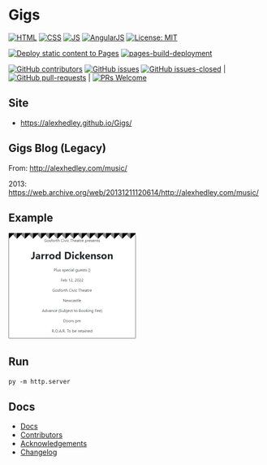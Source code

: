 # Gigs

[![HTML](https://img.shields.io/badge/HTML-E34F26?style=for-the-badge&logo=html5&logoColor=white)](https://developer.mozilla.org/en-US/docs/Learn/Getting_started_with_the_web/HTML_basics) [![CSS](https://img.shields.io/badge/CSS-1572B6?style=for-the-badge&logo=css3&logoColor=white)](https://developer.mozilla.org/en-US/docs/Web/CSS) [![JS](https://img.shields.io/badge/JavaScript-323330?style=for-the-badge&logo=javascript&logoColor=F7DF1E)](https://developer.mozilla.org/en-US/docs/Web/JavaScript) [![AngularJS](https://img.shields.io/badge/AngularJS-E23237?style=for-the-badge&logo=angularjs&logoColor=white)](https://angularjs.org/)
[![License: MIT](https://img.shields.io/badge/License-MIT-lightgrey.svg?style=for-the-badge)](https://opensource.org/licenses/MIT)

[![Deploy static content to Pages](https://github.com/AlexHedley/Gigs/actions/workflows/static.yml/badge.svg)](https://github.com/AlexHedley/Gigs/actions/workflows/static.yml)
[![pages-build-deployment](https://github.com/AlexHedley/Gigs/actions/workflows/pages/pages-build-deployment/badge.svg)](https://github.com/AlexHedley/Gigs/actions/workflows/pages/pages-build-deployment)

[![GitHub contributors](https://img.shields.io/github/contributors/AlexHedley/Gigs.svg?style=for-the-badge)](https://GitHub.com/AlexHedley/Gigs/graphs/contributors/)
[![GitHub issues](https://img.shields.io/github/issues/AlexHedley/Gigs.svg?style=for-the-badge)](https://GitHub.com/AlexHedley/Gigs/issues/)
[![GitHub issues-closed](https://img.shields.io/github/issues-closed/AlexHedley/Gigs.svg?style=for-the-badge)](https://GitHub.com/AlexHedley/Gigs/issues?q=is%3Aissue+is%3Aclosed) | [![GitHub pull-requests](https://img.shields.io/github/issues-pr/AlexHedley/Gigs.svg?style=for-the-badge)](https://GitHub.com/AlexHedley/Gigs/pull/) | [![PRs Welcome](https://img.shields.io/badge/PRs-welcome-brightgreen.svg?style=for-the-badge)](http://makeapullrequest.com)

## Site

- https://alexhedley.github.io/Gigs/

## Gigs Blog (Legacy)

From: http://alexhedley.com/music/

2013: https://web.archive.org/web/20131211120614/http://alexhedley.com/music/

## Example

![Ticket Example](docs/images/Ticket_Example.png "Ticket Example")

## Run

`py -m http.server`

## Docs

- [Docs](docs/README.md)
- [Contributors](docs/CONTRIBUTORS.md)
- [Acknowledgements](docs/ACKNOWLEDGEMENTS.md)
- [Changelog](docs/CHANGELOG.md)
